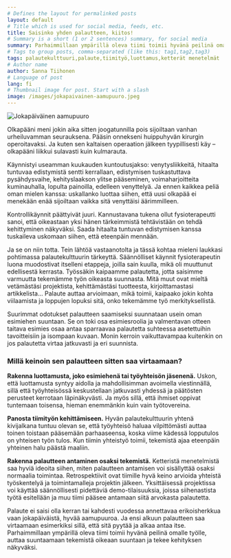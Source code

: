 ```yaml
---
# Defines the layout for permalinked posts
layout: default
# Title which is used for social media, feeds, etc.
title: Saisinko yhden palautteen, kiitos!
# Summary is a short (1 or 2 sentences) summary, for social media
summary: Parhaimmillaan ympärillä oleva tiimi toimii hyvänä peilinä omalle työlle, auttaa suuntaamaan tekemistä oikeaan suuntaan ja tekee kehityksen näkyväksi.
# Tags to group posts, comma-separated (like this: tag1,tag2,tag3)
tags: palautekulttuuri,palaute,tiimityö,luottamus,ketterät menetelmät
# Author name
author: Sanna Tiihonen
# Language of post
lang: fi
# Thumbnail image for post. Start with a slash
image: /images/jokapaivainen-aamupuuro.jpeg
---
```


![Jokapäiväinen aamupuuro](https://sannatiihonen.github.io/images/jokapaivainen-aamupuuro.jpeg)

Olkapääni meni jokin aika sitten joogatunnilla pois sijoiltaan vanhan urheiluvamman seurauksena. Pääsin onnekseni huippuhyvän kirurgin operoitavaksi. Ja kuten sen kaltaisen operaation jälkeen tyypillisesti käy – olkapääni liikkui sulavasti kuin kulmarauta.

Käynnistyi useamman kuukauden kuntoutusjakso: venytysliikkeitä, hitaalta tuntuvaa edistymistä sentti kerrallaan, edistymisen tuskastuttava pysähdysvaihe, kehityslaakson ylitse pääseminen, voimaharjoitteita kuminauhalla, lopulta painoilla, edelleen venyttelyä. Ja ennen kaikkea peliä oman mielen kanssa: uskallanko luottaa siihen, että uusi olkapää ei menekään enää sijoiltaan vaikka sitä venyttäisi äärimmilleen.

Kontrollikäynnit päättyivät juuri. Kannustavana tukena ollut fysioterapeutti sanoi, että oikeastaan yksi hänen tärkeimmistä tehtävistään on tehdä kehittyminen näkyväksi. Saada hitaalta tuntuvan edistymisen kanssa tuskaileva uskomaan siihen, että eteenpäin mennään.

Ja se on niin totta. Tein lähtöä vastaanotolta ja tässä kohtaa mieleni laukkasi pohtimassa palautekulttuurin tärkeyttä. Säännölliset käynnit fysioterapeutin luona muodostivat itselleni etappeja, joilla sain kuulla, mikä oli muuttunut edellisestä kerrasta. Työssäkin kaipaamme palautetta, jotta saisimme varmuutta tekemämme työn oikeasta suunnasta. Mitä muut ovat mieltä vetämästäsi projektista, kehittämästäsi tuotteesta, kirjoittamastasi artikkelista… Palaute auttaa arvioimaan, mikä toimii, kaipaako jokin kohta viilaamista ja loppujen lopuksi sitä, onko tekemämme työ merkityksellistä.

Suurimmat odotukset palautteen saamiseksi suunnataan usein oman esimiehen suuntaan. Se on toki osa esimiesroolia ja valmentavan otteen taitava esimies osaa antaa sparraavaa palautetta suhteessa asetettuihin tavoitteisiin ja isompaan kuvaan. Monin kerroin vaikuttavampaa kuitenkin on jos palautetta virtaa jatkuvasti ja eri suunnista.

### Millä keinoin sen palautteen sitten saa virtaamaan?

**Rakenna luottamusta, joko esimiehenä tai työyhteisön jäsenenä.** Uskon, että luottamusta syntyy aidolla ja mahdollisimman avoimella viestinnällä, sillä että työyhteisössä keskustellaan jatkuvasti yhdessä ja päätösten perusteet kerrotaan läpinäkyvästi. Ja myös sillä, että ihmiset oppivat tuntemaan toisensa, hieman enemmänkin kuin vain työtovereina.

**Panosta tiimityön kehittämiseen.** Hyvän palautekulttuurin yhtenä kivijalkana tuntuu olevan se, että työyhteisö haluaa vilpittömästi auttaa toinen toistaan pääsemään parhaaseensa, koska viime kädessä lopputulos on yhteisen työn tulos. Kun tiimin yhteistyö toimii, tekemistä ajaa eteenpäin yhteinen halu päästä maaliin.

**Rakenna palautteen antaminen osaksi tekemistä.** Ketteristä menetelmistä saa hyviä ideoita siihen, miten palautteen antamisen voi sisällyttää osaksi normaalia toimintaa. Retrospektiivit ovat tiimille hyvä keino arvioida yhteistä työskentelyä ja toimintamalleja projektin jälkeen. Yksittäisessä projektissa voi käyttää säännöllisesti pidettäviä demo-tilaisuuksia, joissa siihenastista työtä esitellään ja muu tiimi pääsee antamaan siitä arvokasta palautetta.

Palaute ei saisi olla kerran tai kahdesti vuodessa annettavaa erikoisherkkua vaan jokapäiväistä, hyvää aamupuuroa. Ja ensi alkuun palautteen saa virtaamaan esimerkiksi sillä, että sitä pyytää ja alkaa antaa itse. Parhaimmillaan ympärillä oleva tiimi toimii hyvänä peilinä omalle työlle, auttaa suuntaamaan tekemistä oikeaan suuntaan ja tekee kehityksen näkyväksi.
